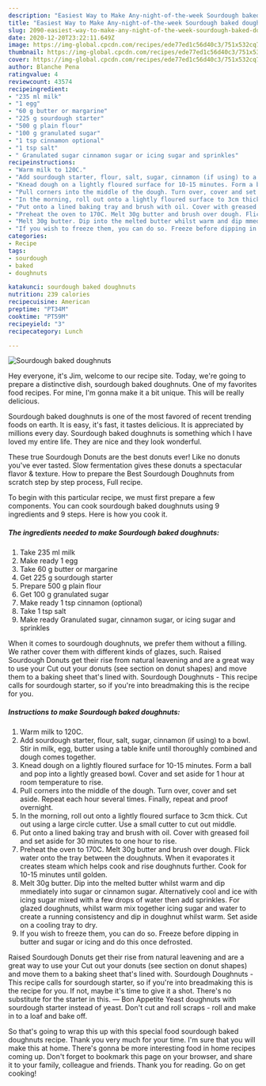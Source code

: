 ```yaml
---
description: "Easiest Way to Make Any-night-of-the-week Sourdough baked doughnuts"
title: "Easiest Way to Make Any-night-of-the-week Sourdough baked doughnuts"
slug: 2090-easiest-way-to-make-any-night-of-the-week-sourdough-baked-doughnuts
date: 2020-12-20T23:22:11.649Z
image: https://img-global.cpcdn.com/recipes/ede77ed1c56d40c3/751x532cq70/sourdough-baked-doughnuts-recipe-main-photo.jpg
thumbnail: https://img-global.cpcdn.com/recipes/ede77ed1c56d40c3/751x532cq70/sourdough-baked-doughnuts-recipe-main-photo.jpg
cover: https://img-global.cpcdn.com/recipes/ede77ed1c56d40c3/751x532cq70/sourdough-baked-doughnuts-recipe-main-photo.jpg
author: Blanche Pena
ratingvalue: 4
reviewcount: 43574
recipeingredient:
- "235 ml milk"
- "1 egg"
- "60 g butter or margarine"
- "225 g sourdough starter"
- "500 g plain flour"
- "100 g granulated sugar"
- "1 tsp cinnamon optional"
- "1 tsp salt"
- " Granulated sugar cinnamon sugar or icing sugar and sprinkles"
recipeinstructions:
- "Warm milk to 120C."
- "Add sourdough starter, flour, salt, sugar, cinnamon (if using) to a bowl. Stir in milk, egg, butter using a table knife until thoroughly combined and dough comes together."
- "Knead dough on a lightly floured surface for 10-15 minutes. Form a ball and pop into a lightly greased bowl. Cover and set aside for 1 hour at room temperature to rise."
- "Pull corners into the middle of the dough. Turn over, cover and set aside. Repeat each hour several times. Finally, repeat and proof overnight."
- "In the morning, roll out onto a lightly floured surface to 3cm thick. Cut out using a large circle cutter. Use a small cutter to cut out middle."
- "Put onto a lined baking tray and brush with oil. Cover with greased foil and set aside for 30 minutes to one hour to rise."
- "Preheat the oven to 170C. Melt 30g butter and brush over dough. Flick water onto the tray between the doughnuts. When it evaporates it creates steam which helps cook and rise doughnuts further. Cook for 10-15 minutes until golden."
- "Melt 30g butter. Dip into the melted butter whilst warm and dip mmediately into sugar or cinnamon sugar. Alternatively cool and ice with icing sugar mixed with a few drops of water then add sprinkles. For glazed doughnuts, whilst warm mix together icing sugar and water to create a running consistency and dip in doughnut whilst warm. Set aside on a cooling tray to dry."
- "If you wish to freeze them, you can do so. Freeze before dipping in butter and sugar or icing and do this once defrosted."
categories:
- Recipe
tags:
- sourdough
- baked
- doughnuts

katakunci: sourdough baked doughnuts 
nutrition: 239 calories
recipecuisine: American
preptime: "PT34M"
cooktime: "PT59M"
recipeyield: "3"
recipecategory: Lunch

---
```



![Sourdough baked doughnuts](https://img-global.cpcdn.com/recipes/ede77ed1c56d40c3/751x532cq70/sourdough-baked-doughnuts-recipe-main-photo.jpg)

Hey everyone, it's Jim, welcome to our recipe site. Today, we're going to prepare a distinctive dish, sourdough baked doughnuts. One of my favorites food recipes. For mine, I'm gonna make it a bit unique. This will be really delicious.

Sourdough baked doughnuts is one of the most favored of recent trending foods on earth. It is easy, it's fast, it tastes delicious. It is appreciated by millions every day. Sourdough baked doughnuts is something which I have loved my entire life. They are nice and they look wonderful.

These true Sourdough Donuts are the best donuts ever! Like no donuts you&#39;ve ever tasted. Slow fermentation gives these donuts a spectacular flavor &amp; texture. How to prepare the Best Sourdough Doughnuts from scratch step by step process, Full recipe.


To begin with this particular recipe, we must first prepare a few components. You can cook sourdough baked doughnuts using 9 ingredients and 9 steps. Here is how you cook it.

<!--inarticleads1-->

##### The ingredients needed to make Sourdough baked doughnuts:

1. Take 235 ml milk
1. Make ready 1 egg
1. Take 60 g butter or margarine
1. Get 225 g sourdough starter
1. Prepare 500 g plain flour
1. Get 100 g granulated sugar
1. Make ready 1 tsp cinnamon (optional)
1. Take 1 tsp salt
1. Make ready  Granulated sugar, cinnamon sugar, or icing sugar and sprinkles


When it comes to sourdough doughnuts, we prefer them without a filling. We rather cover them with different kinds of glazes, such. Raised Sourdough Donuts get their rise from natural leavening and are a great way to use your Cut out your donuts (see section on donut shapes) and move them to a baking sheet that&#39;s lined with. Sourdough Doughnuts - This recipe calls for sourdough starter, so if you&#39;re into breadmaking this is the recipe for you. 

<!--inarticleads2-->

##### Instructions to make Sourdough baked doughnuts:

1. Warm milk to 120C.
1. Add sourdough starter, flour, salt, sugar, cinnamon (if using) to a bowl. Stir in milk, egg, butter using a table knife until thoroughly combined and dough comes together.
1. Knead dough on a lightly floured surface for 10-15 minutes. Form a ball and pop into a lightly greased bowl. Cover and set aside for 1 hour at room temperature to rise.
1. Pull corners into the middle of the dough. Turn over, cover and set aside. Repeat each hour several times. Finally, repeat and proof overnight.
1. In the morning, roll out onto a lightly floured surface to 3cm thick. Cut out using a large circle cutter. Use a small cutter to cut out middle.
1. Put onto a lined baking tray and brush with oil. Cover with greased foil and set aside for 30 minutes to one hour to rise.
1. Preheat the oven to 170C. Melt 30g butter and brush over dough. Flick water onto the tray between the doughnuts. When it evaporates it creates steam which helps cook and rise doughnuts further. Cook for 10-15 minutes until golden.
1. Melt 30g butter. Dip into the melted butter whilst warm and dip mmediately into sugar or cinnamon sugar. Alternatively cool and ice with icing sugar mixed with a few drops of water then add sprinkles. For glazed doughnuts, whilst warm mix together icing sugar and water to create a running consistency and dip in doughnut whilst warm. Set aside on a cooling tray to dry.
1. If you wish to freeze them, you can do so. Freeze before dipping in butter and sugar or icing and do this once defrosted.


Raised Sourdough Donuts get their rise from natural leavening and are a great way to use your Cut out your donuts (see section on donut shapes) and move them to a baking sheet that&#39;s lined with. Sourdough Doughnuts - This recipe calls for sourdough starter, so if you&#39;re into breadmaking this is the recipe for you. If not, maybe it&#39;s time to give it a shot. There&#39;s no substitute for the starter in this. — Bon Appetite Yeast doughnuts with sourdough starter instead of yeast. Don&#39;t cut and roll scraps - roll and make in to a loaf and bake off. 

So that's going to wrap this up with this special food sourdough baked doughnuts recipe. Thank you very much for your time. I'm sure that you will make this at home. There's gonna be more interesting food in home recipes coming up. Don't forget to bookmark this page on your browser, and share it to your family, colleague and friends. Thank you for reading. Go on get cooking!
